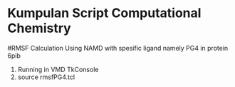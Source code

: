 # Kumpulan Script Computational Chemistry


#RMSF Calculation Using NAMD with spesific ligand namely PG4 in protein 6pib

1. Running in VMD TkConsole
2. source rmsfPG4.tcl
